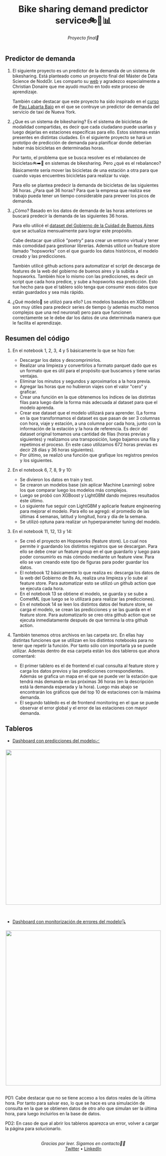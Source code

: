 <div align="center">
    <h1>Bike sharing demand predictor service🚲🚛📊</h1>
    <i>Proyecto final🚀</i>
</div>

<br />





## Predictor de demanda
1. El siguiente proyecto es un predictor de la demanda de un sistema de bikesharing. Está planteado como un proyecto final del Máster de Data Science de Nodd3r. Les comparto su [web](https://nodd3r.com/) y agradezco especialmente a Christian Donaire que me ayudó mucho en todo este proceso de aprendizaje.

    También cabe destacar que este proyecto ha sido inspirado en el [curso](https://www.realworldml.net/a/2147729293/gHLFS4dL) de [Pau Labarta Bajo](https://github.com/Paulescu) en el que se contruye un predictor de demanda del servicio de taxi de Nueva York.

2. ¿Que es un sistema de bikesharing? Es el sistema de bicicletas de modalidad compartidas, es decir que cada ciudadano puede usarlas y luego dejarlas en estaciones específicas para ello. Estos sistemas están presentes en distintas ciudades. En el siguiente proyecto se hará un prototipo de predicción de demanda para planificar donde deberían haber más bicicletas en determinadas horas.

    Por tanto, el problema que se busca resolver es el rebalanceo de bicicletas🚲➡️🚛 en sistemas de bikesharing. Pero ¿qué es el rebalanceo? Básicamente sería mover las bicicletas de una estación a otra para que cuando vayas encuentres bicicletas para realizar tu viaje.

    Para ello se plantea predecir la demanda de bicicletas de las siguientes 36 horas. ¿Para qué 36 horas? Para que la empresa que realiza ese trabajo pueda tener un tiempo considerable para preveer los picos de demanda.

3. ¿Cómo? Basado en los datos de demanda de las horas anteriores se buscará predecir la demanda de las siguientes 36 horas.

    Para ello utilicé el [dataset del Gobierno de la Cuidad de Buenos Aires](https://data.buenosaires.gob.ar/dataset/bicicletas-publicas) que se actualiza mensualmente para lograr este propósito. 
    
    Cabe destacar que utilicé "poetry" para crear un entorno virtual y tener más comodidad para gestionar librerías. Además utilicé un feature store llamado "hopsworks" con el que guardo los datos históricos, el modelo creado y las predicciones.

    También utilicé github actions para automatizar el script de descarga de features de la web del gobierno de buenos aires y la subida a hopsworks. También hice lo mismo con las predicciones, es decir un script que cada hora predice, y sube a hopsworks esa predicción. Esto fue hecho para que el tablero sólo tenga que consumir esos datos que están guardados y sea más rápido.

4. ¿Qué modelo🤖 se utilizó para ello? Los modelos basados en XGBoost son muy útiles para predecir series de tiempo (y además mucho menos complejos que una red neuronal) pero para que funcionen correctamente se le debe dar los datos de una determinada manera que le facilita el aprendizaje. 


## Resumen del código
1. En el notebook 1, 2, 3, 4 y 5 básicamente lo que se hizo fue:
    - Descargar los datos y descomprimirlos.
    - Realizar una limpieza y convertirlos a formato parquet dado que es un formato que es útil para el propósito que buscamos y tiene varias ventajas.
    - Eliminar los minutos y segundos y aproximarlos a la hora previa.
    - Agregar las horas que no hubieron viajes con el valor "cero" y graficar.
    - Crear una función en la que obtenemos los índices de las distintas filas para luego darle la forma más adecuada al dataset para que el modelo aprenda.
    - Crear ese dataset que el modelo utilizará para aprender. (La forma en la que transformamos el dataset es que pasan de ser 3 columnas con hora, viaje y estación, a una columna por cada hora, junto con la información de la estación y la hora de referencia. Es decir del dataset original tomamos una cantidad de filas (horas previas y siguientes) y realizamos una transposición, luego bajamos una fila y repetimos el proceso. En este caso utilizamos 672 horas previas es decir 28 días y 36 horas siguientes).
    - Por último, se realizó una función que grafique los registros previos y los siguientes.

 2. En el notebook 6, 7, 8, 9 y 10:
    - Se divieron los datos en train y test.
    - Se crearon un modelos base (sin aplicar Machine Learning) sobre los que comparar luego los modelos más complejos.
    - Luego se probó con XGBoost y LightGBM dando mejores resultados éste último.
    - Lo siguiente fue seguir con LightGBM y aplicarle feature engineering para mejorar el modelo. Para ello se agregó: el promedio de las últimas 4 semanas, latitud y longitud, hora y día de la semana.
    - Se utilizó optuna para realizar un hyperparameter tuning del modelo.

 3. En el notebook 11, 12, 13 y 14:
    - Se creó el proyecto en Hopsworks (feature store). Lo cual nos permite ir guardando los distintos registros que se descargan. Para ello se debe crear un feature group en el que guardarlo y luego para poder consumirlo es más cómodo mediante un feature view. Para ello se van creando este tipo de figuras para poder guardar los datos.
    - El notebook 12 básicamente lo que realiza es: descarga los datos de la web del Gobierno de Bs As, realiza una limpieza y lo sube al feature store. Para automatizar esto se utilizó un github action que se ejecuta cada hora.
    - En el notebook 13 se obtiene el modelo, se guarda y se sube a CometML (que luego se lo utilizará para realizar las predicciones).
    - En el notebook 14 se leen los distintos datos del feature store, se carga el modelo, se crean las predicciones y se las guarda en el feature store. Para automatizarlo se creo otra github action que se ejecuta inmediatamente después de que termina la otra github action.

 4. También tenemos otros archivos en las carpeta src. En ellas hay distintas funciones que se utilizan en los distintos notebooks para no tener que repetir la función. Por tanto sólo con importarla ya se puede utilizar. Además dentro de esa carpeta están los dos tableros que ahora comentaré:
    - El primer tablero es el de frontend el cual consulta al feature store y carga los datos previos y las predicciones correspondientes. Además se grafica un mapa en el que se puede ver la estación que tendrá más demanda en las próximas 36 horas (en la descripción está la demanda esperada y la hora). Luego más abajo se encontrarán los gráficos que del top 10 de estaciones con la máxima demanda.
    - El segundo tabledo es el de frontend monitoring en el que se puede observar el error global y el error de las estaciones con mayor demanda.

## Tableros
- [Dashboard con predicciones del modelo📈](https://bike-sharing-demand-predictor-ecobici.streamlit.app/)

<p align="center">
<img src="https://media.giphy.com/media/v1.Y2lkPTc5MGI3NjExOXh6ajJvaHZ4ZWlidmpqaWV6amY0ejJvcDBuNjN6ZXZzemllaThkNSZlcD12MV9pbnRlcm5hbF9naWZfYnlfaWQmY3Q9Zw/0Bw3NBLM3mMmzILD7x/giphy.gif" width="500" align="center">
</p>
<br />

- [Dashboard con monitorización de errores del modelo🔍](https://bike-sharing-mae-error-monitoring.streamlit.app/)

<p align="center">
<img src="https://media.giphy.com/media/v1.Y2lkPTc5MGI3NjExdHBxcjl4cno0eW5wc211ZXhtYWIwdTljYXp3Y3V0bHplcnB2MzZzOSZlcD12MV9pbnRlcm5hbF9naWZfYnlfaWQmY3Q9Zw/B6CSUxVP4r35Qr0MCI/giphy.gif" width="500" align="center">
</p>

 <br />
 PD1: Cabe destacar que no se tiene acceso a los datos reales de la última hora. Por tanto para salvar eso, lo que se hace es una simulación de consulta en la que se obtienen datos de otro año que simulan ser la última hora, para luego incluirlos en la base de datos.

 PD2: En caso de que al abrir los tableros aparezca un error, volver a cargar la página para solucionarlo.

<br />
<div align="center">
    <i>Gracias por leer. Sigamos en contacto🙌🏻</i>
    <br />
    <a href="https://twitter.com/javieryanzon">Twitter</a> •
    <a href="https://www.linkedin.com/in/javieryanzon">LinkedIn</a>
<br />
</div>

 
